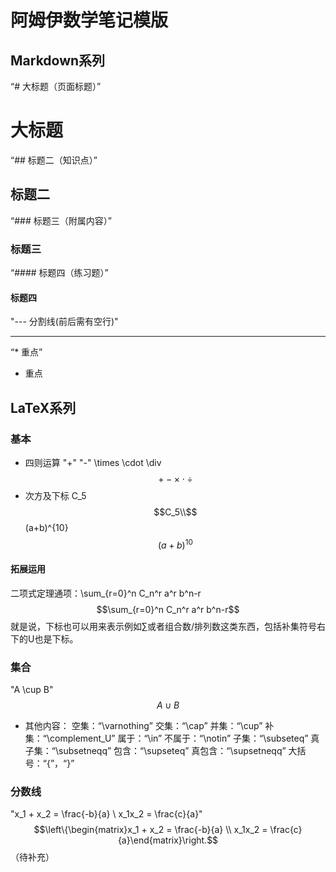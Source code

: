 <script src="https://cdn.bootcss.com/mathjax/2.7.5/MathJax.js?config=TeX-MML-AM_CHTML"> </script>
# 阿姆伊数学笔记模版
## Markdown系列
“# 大标题（页面标题）”
# 大标题
“## 标题二（知识点）”
## 标题二
“### 标题三（附属内容）”
### 标题三
“#### 标题四（练习题）”
#### 标题四

"--- 分割线(前后需有空行)"

---

“* 重点”
* 重点
## LaTeX系列
### 基本
* 四则运算
"+" "-" \times \cdot \div
$$ + - \times \cdot \div$$
* 次方及下标
C_5 $$C_5\\$$
(a+b)^{10} $$(a+b)^{10}$$
#### 拓展运用
二项式定理通项：\sum_{r=0}^n C_n^r a^r b^n-r $$\sum_{r=0}^n C_n^r a^r b^n-r$$
就是说，下标也可以用来表示例如∑或者组合数/排列数这类东西，包括补集符号右下的U也是下标。
### 集合
"A \cup B"
$$A \cup B$$
* 其他内容：
空集：“\varnothing”
交集：“\cap”
并集：“\cup”
补集：“\complement_U”
属于：“\in”
不属于：“\notin”
子集：“\subseteq”
真子集：“\subsetneqq”
包含：“\supseteq”
真包含：“\supsetneqq”
大括号：“\{”，“\}”
### 分数线
"x_1 + x_2 = \frac{-b}{a} \\   x_1x_2 = \frac{c}{a}"
$$\left\{\begin{matrix}x_1 + x_2 = \frac{-b}{a} \\ x_1x_2 = \frac{c}{a}\end{matrix}\right.$$
（待补充）